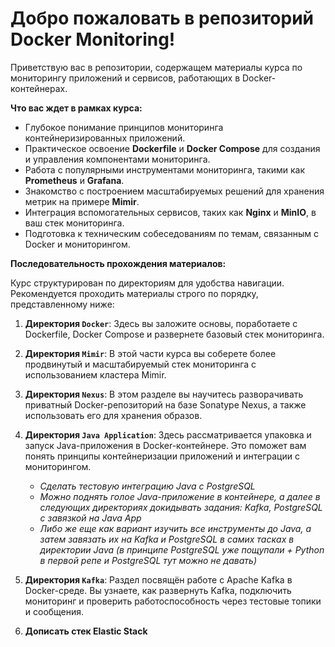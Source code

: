 # Добро пожаловать в репозиторий Docker Monitoring!

Приветствую вас в репозитории, содержащем материалы курса по мониторингу приложений и сервисов, работающих в Docker-контейнерах.

**Что вас ждет в рамках курса:**

* Глубокое понимание принципов мониторинга контейнеризированных приложений.
* Практическое освоение **Dockerfile** и **Docker Compose** для создания и управления компонентами мониторинга.
* Работа с популярными инструментами мониторинга, такими как **Prometheus** и **Grafana**.
* Знакомство с построением масштабируемых решений для хранения метрик на примере **Mimir**.
* Интеграция вспомогательных сервисов, таких как **Nginx** и **MinIO**, в ваш стек мониторинга.
* Подготовка к техническим собеседованиям по темам, связанным с Docker и мониторингом.

**Последовательность прохождения материалов:**

Курс структурирован по директориям для удобства навигации. Рекомендуется проходить материалы строго по порядку, представленному ниже:

1.  **Директория `Docker`**: Здесь вы заложите основы, поработаете с Dockerfile, Docker Compose и развернете базовый стек мониторинга.

2.  **Директория `Mimir`**: В этой части курса вы соберете более продвинутый и масштабируемый стек мониторинга с использованием кластера Mimir.
3.  **Директория `Nexus`**: В этом разделе вы научитесь разворачивать приватный Docker-репозиторий на базе Sonatype Nexus, а также использовать его для хранения образов.
4.  **Директория `Java Application`**: Здесь рассматривается упаковка и запуск Java-приложения в Docker-контейнере. Это поможет вам понять принципы контейнеризации приложений и интеграции с мониторингом.
    - _Сделать тестовую интеграцию Java с PostgreSQL_
    - _Можно поднять голое Java-приложение в контейнере, а далее в следующих директориях докидывать задания: Kafka, PostgreSQL с завязкой на Java App_
    - _Либо же еще как вариант изучить все инструменты до Java, а затем завязать их на Kafka и PostgreSQL в самих тасках в директории Java (в принципе PostgreSQL уже пощупали + Python в первой репе и PostgreSQL тут можно не давать)_
5.  **Директория `Kafka`**: Раздел посвящён работе с Apache Kafka в Docker-среде. Вы узнаете, как развернуть Kafka, подключить мониторинг и проверить работоспособность через тестовые топики и сообщения.
6.  **Дописать стек Elastic Stack**

